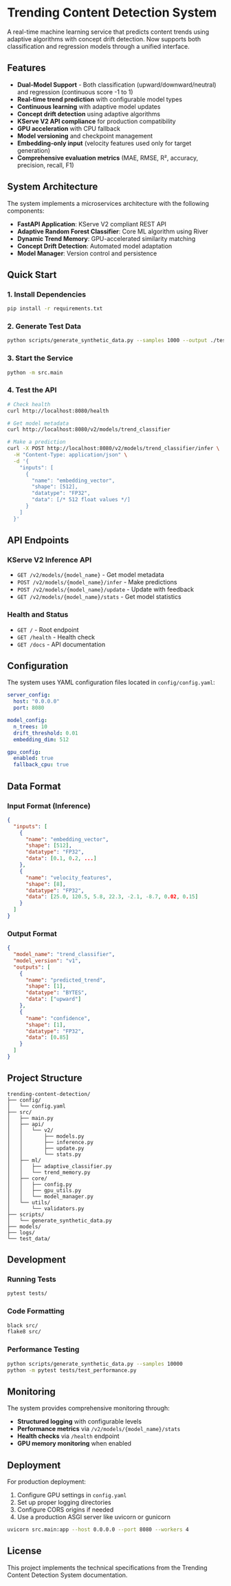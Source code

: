 # Trending Content Detection System

A real-time machine learning service that predicts content trends using adaptive algorithms with concept drift detection. Now supports both classification and regression models through a unified interface.

## Features

- **Dual-Model Support** - Both classification (upward/downward/neutral) and regression (continuous score -1 to 1)
- **Real-time trend prediction** with configurable model types
- **Continuous learning** with adaptive model updates
- **Concept drift detection** using adaptive algorithms
- **KServe V2 API compliance** for production compatibility
- **GPU acceleration** with CPU fallback
- **Model versioning** and checkpoint management
- **Embedding-only input** (velocity features used only for target generation)
- **Comprehensive evaluation metrics** (MAE, RMSE, R², accuracy, precision, recall, F1)

## System Architecture

The system implements a microservices architecture with the following components:

- **FastAPI Application**: KServe V2 compliant REST API
- **Adaptive Random Forest Classifier**: Core ML algorithm using River
- **Dynamic Trend Memory**: GPU-accelerated similarity matching
- **Concept Drift Detection**: Automated model adaptation
- **Model Manager**: Version control and persistence

## Quick Start

### 1. Install Dependencies

```bash
pip install -r requirements.txt
```

### 2. Generate Test Data

```bash
python scripts/generate_synthetic_data.py --samples 1000 --output ./test_data
```

### 3. Start the Service

```bash
python -m src.main
```

### 4. Test the API

```bash
# Check health
curl http://localhost:8080/health

# Get model metadata
curl http://localhost:8080/v2/models/trend_classifier

# Make a prediction
curl -X POST http://localhost:8080/v2/models/trend_classifier/infer \
  -H "Content-Type: application/json" \
  -d '{
    "inputs": [
      {
        "name": "embedding_vector",
        "shape": [512],
        "datatype": "FP32",
        "data": [/* 512 float values */]
      }
    ]
  }'
```

## API Endpoints

### KServe V2 Inference API

- `GET /v2/models/{model_name}` - Get model metadata
- `POST /v2/models/{model_name}/infer` - Make predictions
- `POST /v2/models/{model_name}/update` - Update with feedback
- `GET /v2/models/{model_name}/stats` - Get model statistics

### Health and Status

- `GET /` - Root endpoint
- `GET /health` - Health check
- `GET /docs` - API documentation

## Configuration

The system uses YAML configuration files located in `config/config.yaml`:

```yaml
server_config:
  host: "0.0.0.0"
  port: 8080

model_config:
  n_trees: 10
  drift_threshold: 0.01
  embedding_dim: 512

gpu_config:
  enabled: true
  fallback_cpu: true
```

## Data Format

### Input Format (Inference)

```json
{
  "inputs": [
    {
      "name": "embedding_vector",
      "shape": [512],
      "datatype": "FP32", 
      "data": [0.1, 0.2, ...]
    },
    {
      "name": "velocity_features",
      "shape": [8],
      "datatype": "FP32",
      "data": [25.0, 120.5, 5.8, 22.3, -2.1, -8.7, 0.02, 0.15]
    }
  ]
}
```

### Output Format

```json
{
  "model_name": "trend_classifier",
  "model_version": "v1",
  "outputs": [
    {
      "name": "predicted_trend",
      "shape": [1],
      "datatype": "BYTES",
      "data": ["upward"]
    },
    {
      "name": "confidence", 
      "shape": [1],
      "datatype": "FP32",
      "data": [0.85]
    }
  ]
}
```

## Project Structure

```
trending-content-detection/
├── config/
│   └── config.yaml
├── src/
│   ├── main.py
│   ├── api/
│   │   └── v2/
│   │       ├── models.py
│   │       ├── inference.py
│   │       ├── update.py
│   │       └── stats.py
│   ├── ml/
│   │   ├── adaptive_classifier.py
│   │   └── trend_memory.py
│   ├── core/
│   │   ├── config.py
│   │   ├── gpu_utils.py
│   │   └── model_manager.py
│   └── utils/
│       └── validators.py
├── scripts/
│   └── generate_synthetic_data.py
├── models/
├── logs/
└── test_data/
```

## Development

### Running Tests

```bash
pytest tests/
```

### Code Formatting

```bash
black src/
flake8 src/
```

### Performance Testing

```bash
python scripts/generate_synthetic_data.py --samples 10000
python -m pytest tests/test_performance.py
```

## Monitoring

The system provides comprehensive monitoring through:

- **Structured logging** with configurable levels
- **Performance metrics** via `/v2/models/{model_name}/stats`
- **Health checks** via `/health` endpoint
- **GPU memory monitoring** when enabled

## Deployment

For production deployment:

1. Configure GPU settings in `config.yaml`
2. Set up proper logging directories
3. Configure CORS origins if needed
4. Use a production ASGI server like uvicorn or gunicorn

```bash
uvicorn src.main:app --host 0.0.0.0 --port 8080 --workers 4
```

## License

This project implements the technical specifications from the Trending Content Detection System documentation.